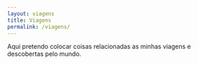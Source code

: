 ```yaml
---
layout: viagens
title: Viagens
permalink: /viagens/
---
```


Aqui pretendo colocar coisas relacionadas as minhas viagens e descobertas pelo mundo.
